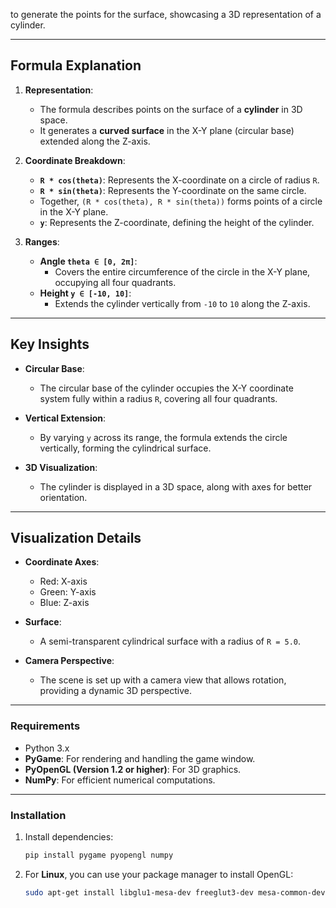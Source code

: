 
to generate the points for the surface, showcasing a 3D representation of a cylinder.

---

## Formula Explanation
1. **Representation**:
   - The formula describes points on the surface of a **cylinder** in 3D space.
   - It generates a **curved surface** in the X-Y plane (circular base) extended along the Z-axis.

2. **Coordinate Breakdown**:
   - **`R * cos(theta)`**: Represents the X-coordinate on a circle of radius `R`.
   - **`R * sin(theta)`**: Represents the Y-coordinate on the same circle.
   - Together, `(R * cos(theta), R * sin(theta))` forms points of a circle in the X-Y plane.
   - **`y`**: Represents the Z-coordinate, defining the height of the cylinder.

3. **Ranges**:
   - **Angle `theta ∈ [0, 2π]`**:
     - Covers the entire circumference of the circle in the X-Y plane, occupying all four quadrants.
   - **Height `y ∈ [-10, 10]`**:
     - Extends the cylinder vertically from `-10` to `10` along the Z-axis.

---

## Key Insights
- **Circular Base**:
  - The circular base of the cylinder occupies the X-Y coordinate system fully within a radius `R`, covering all four quadrants.

- **Vertical Extension**:
  - By varying `y` across its range, the formula extends the circle vertically, forming the cylindrical surface.

- **3D Visualization**:
  - The cylinder is displayed in a 3D space, along with axes for better orientation.

---

## Visualization Details
- **Coordinate Axes**:
  - Red: X-axis
  - Green: Y-axis
  - Blue: Z-axis

- **Surface**:
  - A semi-transparent cylindrical surface with a radius of `R = 5.0`.

- **Camera Perspective**:
  - The scene is set up with a camera view that allows rotation, providing a dynamic 3D perspective.

---

### Requirements
- Python 3.x
- **PyGame**: For rendering and handling the game window.
- **PyOpenGL (Version 1.2 or higher)**: For 3D graphics.
- **NumPy**: For efficient numerical computations.

---

### Installation
1. Install dependencies:
   ```bash
   pip install pygame pyopengl numpy
2. For **Linux**, you can use your package manager to install OpenGL:
   ```bash
   sudo apt-get install libglu1-mesa-dev freeglut3-dev mesa-common-dev
